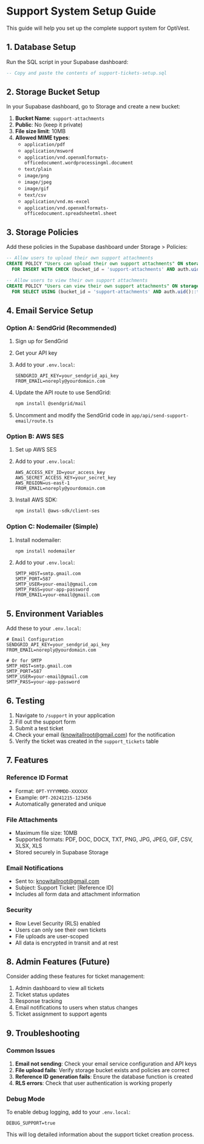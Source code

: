 # Support System Setup Guide

This guide will help you set up the complete support system for OptiVest.

## 1. Database Setup

Run the SQL script in your Supabase dashboard:

```sql
-- Copy and paste the contents of support-tickets-setup.sql
```

## 2. Storage Bucket Setup

In your Supabase dashboard, go to Storage and create a new bucket:

1. **Bucket Name**: `support-attachments`
2. **Public**: No (keep it private)
3. **File size limit**: 10MB
4. **Allowed MIME types**: 
   - `application/pdf`
   - `application/msword`
   - `application/vnd.openxmlformats-officedocument.wordprocessingml.document`
   - `text/plain`
   - `image/png`
   - `image/jpeg`
   - `image/gif`
   - `text/csv`
   - `application/vnd.ms-excel`
   - `application/vnd.openxmlformats-officedocument.spreadsheetml.sheet`

## 3. Storage Policies

Add these policies in the Supabase dashboard under Storage > Policies:

```sql
-- Allow users to upload their own support attachments
CREATE POLICY "Users can upload their own support attachments" ON storage.objects
  FOR INSERT WITH CHECK (bucket_id = 'support-attachments' AND auth.uid()::text = (storage.foldername(name))[1]);

-- Allow users to view their own support attachments
CREATE POLICY "Users can view their own support attachments" ON storage.objects
  FOR SELECT USING (bucket_id = 'support-attachments' AND auth.uid()::text = (storage.foldername(name))[1]);
```

## 4. Email Service Setup

### Option A: SendGrid (Recommended)

1. Sign up for SendGrid
2. Get your API key
3. Add to your `.env.local`:
   ```
   SENDGRID_API_KEY=your_sendgrid_api_key
   FROM_EMAIL=noreply@yourdomain.com
   ```

4. Update the API route to use SendGrid:
   ```bash
   npm install @sendgrid/mail
   ```

5. Uncomment and modify the SendGrid code in `app/api/send-support-email/route.ts`

### Option B: AWS SES

1. Set up AWS SES
2. Add to your `.env.local`:
   ```
   AWS_ACCESS_KEY_ID=your_access_key
   AWS_SECRET_ACCESS_KEY=your_secret_key
   AWS_REGION=us-east-1
   FROM_EMAIL=noreply@yourdomain.com
   ```

3. Install AWS SDK:
   ```bash
   npm install @aws-sdk/client-ses
   ```

### Option C: Nodemailer (Simple)

1. Install nodemailer:
   ```bash
   npm install nodemailer
   ```

2. Add to your `.env.local`:
   ```
   SMTP_HOST=smtp.gmail.com
   SMTP_PORT=587
   SMTP_USER=your-email@gmail.com
   SMTP_PASS=your-app-password
   FROM_EMAIL=your-email@gmail.com
   ```

## 5. Environment Variables

Add these to your `.env.local`:

```env
# Email Configuration
SENDGRID_API_KEY=your_sendgrid_api_key
FROM_EMAIL=noreply@yourdomain.com

# Or for SMTP
SMTP_HOST=smtp.gmail.com
SMTP_PORT=587
SMTP_USER=your-email@gmail.com
SMTP_PASS=your-app-password
```

## 6. Testing

1. Navigate to `/support` in your application
2. Fill out the support form
3. Submit a test ticket
4. Check your email (knowitallroot@gmail.com) for the notification
5. Verify the ticket was created in the `support_tickets` table

## 7. Features

### Reference ID Format
- Format: `OPT-YYYYMMDD-XXXXXX`
- Example: `OPT-20241215-123456`
- Automatically generated and unique

### File Attachments
- Maximum file size: 10MB
- Supported formats: PDF, DOC, DOCX, TXT, PNG, JPG, JPEG, GIF, CSV, XLSX, XLS
- Stored securely in Supabase Storage

### Email Notifications
- Sent to: knowitallroot@gmail.com
- Subject: Support Ticket: [Reference ID]
- Includes all form data and attachment information

### Security
- Row Level Security (RLS) enabled
- Users can only see their own tickets
- File uploads are user-scoped
- All data is encrypted in transit and at rest

## 8. Admin Features (Future)

Consider adding these features for ticket management:

1. Admin dashboard to view all tickets
2. Ticket status updates
3. Response tracking
4. Email notifications to users when status changes
5. Ticket assignment to support agents

## 9. Troubleshooting

### Common Issues

1. **Email not sending**: Check your email service configuration and API keys
2. **File upload fails**: Verify storage bucket exists and policies are correct
3. **Reference ID generation fails**: Ensure the database function is created
4. **RLS errors**: Check that user authentication is working properly

### Debug Mode

To enable debug logging, add to your `.env.local`:
```
DEBUG_SUPPORT=true
```

This will log detailed information about the support ticket creation process.
